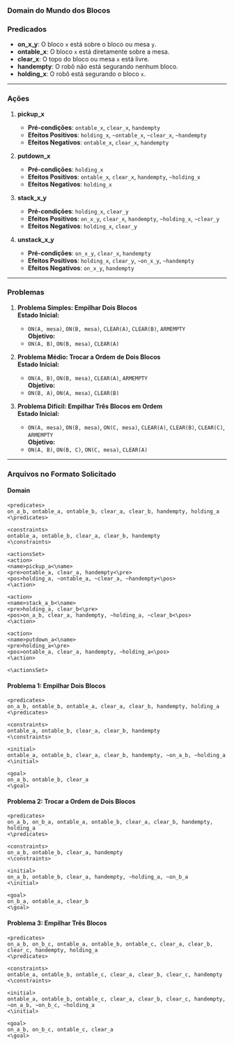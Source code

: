 ### Domain do Mundo dos Blocos


### **Predicados**
- **on_x_y**: O bloco `x` está sobre o bloco ou mesa `y`.
- **ontable_x**: O bloco `x` está diretamente sobre a mesa.
- **clear_x**: O topo do bloco ou mesa `x` está livre.
- **handempty**: O robô não está segurando nenhum bloco.
- **holding_x**: O robô está segurando o bloco `x`.

---

### **Ações**

1. **pickup_x**  
   - **Pré-condições**: `ontable_x`, `clear_x`, `handempty`  
   - **Efeitos Positivos**: `holding_x`, `~ontable_x`, `~clear_x`, `~handempty`  
   - **Efeitos Negativos**: `ontable_x`, `clear_x`, `handempty`

2. **putdown_x**  
   - **Pré-condições**: `holding_x`  
   - **Efeitos Positivos**: `ontable_x`, `clear_x`, `handempty`, `~holding_x`  
   - **Efeitos Negativos**: `holding_x`

3. **stack_x_y**  
   - **Pré-condições**: `holding_x`, `clear_y`  
   - **Efeitos Positivos**: `on_x_y`, `clear_x`, `handempty`, `~holding_x`, `~clear_y`  
   - **Efeitos Negativos**: `holding_x`, `clear_y`

4. **unstack_x_y**  
   - **Pré-condições**: `on_x_y`, `clear_x`, `handempty`  
   - **Efeitos Positivos**: `holding_x`, `clear_y`, `~on_x_y`, `~handempty`  
   - **Efeitos Negativos**: `on_x_y`, `handempty`



---

### Problemas

1. **Problema Simples: Empilhar Dois Blocos**  
   **Estado Inicial:**  
   - `ON(A, mesa)`, `ON(B, mesa)`, `CLEAR(A)`, `CLEAR(B)`, `ARMEMPTY`  
   **Objetivo:**  
   - `ON(A, B)`, `ON(B, mesa)`, `CLEAR(A)`

2. **Problema Médio: Trocar a Ordem de Dois Blocos**  
   **Estado Inicial:**  
   - `ON(A, B)`, `ON(B, mesa)`, `CLEAR(A)`, `ARMEMPTY`  
   **Objetivo:**  
   - `ON(B, A)`, `ON(A, mesa)`, `CLEAR(B)`

3. **Problema Difícil: Empilhar Três Blocos em Ordem**  
   **Estado Inicial:**  
   - `ON(A, mesa)`, `ON(B, mesa)`, `ON(C, mesa)`, `CLEAR(A)`, `CLEAR(B)`, `CLEAR(C)`, `ARMEMPTY`  
   **Objetivo:**  
   - `ON(A, B)`, `ON(B, C)`, `ON(C, mesa)`, `CLEAR(A)`

---

### Arquivos no Formato Solicitado

#### Domain
```plaintext
<predicates>
on_a_b, ontable_a, ontable_b, clear_a, clear_b, handempty, holding_a
<\predicates>

<constraints>
ontable_a, ontable_b, clear_a, clear_b, handempty
<\constraints>

<actionsSet>
<action>
<name>pickup_a<\name>
<pre>ontable_a, clear_a, handempty<\pre>
<pos>holding_a, ~ontable_a, ~clear_a, ~handempty<\pos>
<\action>

<action>
<name>stack_a_b<\name>
<pre>holding_a, clear_b<\pre>
<pos>on_a_b, clear_a, handempty, ~holding_a, ~clear_b<\pos>
<\action>

<action>
<name>putdown_a<\name>
<pre>holding_a<\pre>
<pos>ontable_a, clear_a, handempty, ~holding_a<\pos>
<\action>

<\actionsSet>
```

#### Problema 1: Empilhar Dois Blocos
```plaintext
<predicates>
on_a_b, ontable_b, ontable_a, clear_a, clear_b, handempty, holding_a
<\predicates>

<constraints>
ontable_a, ontable_b, clear_a, clear_b, handempty
<\constraints>

<initial>
ontable_a, ontable_b, clear_a, clear_b, handempty, ~on_a_b, ~holding_a
<\initial>

<goal>
on_a_b, ontable_b, clear_a
<\goal>

```

#### Problema 2: Trocar a Ordem de Dois Blocos
```plaintext
<predicates>
on_a_b, on_b_a, ontable_a, ontable_b, clear_a, clear_b, handempty, holding_a
<\predicates>

<constraints>
on_a_b, ontable_b, clear_a, handempty
<\constraints>

<initial>
on_a_b, ontable_b, clear_a, handempty, ~holding_a, ~on_b_a
<\initial>

<goal>
on_b_a, ontable_a, clear_b
<\goal>

```

#### Problema 3: Empilhar Três Blocos
```plaintext
<predicates>
on_a_b, on_b_c, ontable_a, ontable_b, ontable_c, clear_a, clear_b, clear_c, handempty, holding_a
<\predicates>

<constraints>
ontable_a, ontable_b, ontable_c, clear_a, clear_b, clear_c, handempty
<\constraints>

<initial>
ontable_a, ontable_b, ontable_c, clear_a, clear_b, clear_c, handempty, ~on_a_b, ~on_b_c, ~holding_a
<\initial>

<goal>
on_a_b, on_b_c, ontable_c, clear_a
<\goal>

```